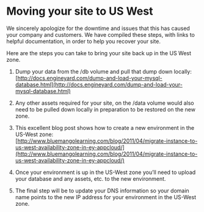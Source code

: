 # Moving your site to US West

We sincerely apologize for the downtime and issues that this has caused your company and customers.  We have compiled these steps, with links to helpful documentation, in order to help you recover your site.

Here are the steps you can take to bring your site back up in the US West zone.

1. Dump your data from the /db volume and pull that dump down locally: [http://docs.engineyard.com/dump-and-load-your-mysql-database.html](http://docs.engineyard.com/dump-and-load-your-mysql-database.html)

2. Any other assets required for your site, on the /data volume would also need to be pulled down locally in preparation to be restored on the new zone.

3. This excellent blog post shows how to create a new environment in the US-West zone: [http://www.bluemangolearning.com/blog/2011/04/migrate-instance-to-us-west-availability-zone-in-ey-appcloud/](http://www.bluemangolearning.com/blog/2011/04/migrate-instance-to-us-west-availability-zone-in-ey-appcloud/)

4. Once your environment is up in the US-West zone you’ll need to upload your database and any assets, etc. to the new environment.

5. The final step will be to update your DNS information so your domain name points to the new IP address for your environment in the US-West zone.